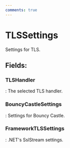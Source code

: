 ```yaml
---
comments: true
---
```

# TLSSettings

Settings for TLS. 

## **Fields**:
### **TLSHandler**
: The selected TLS handler. 
### **BouncyCastleSettings**
: Settings for Bouncy Castle. 
### **FrameworkTLSSettings**
: .NET's SslStream settings. 